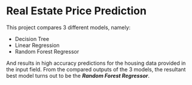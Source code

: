 # Real Estate Price Prediction

This project compares 3 different models, namely:
* Decision Tree
* Linear Regression
* Random Forest Regressor


And results in high accuracy predictions for the housing data provided in the input field. From the compared outputs of the 3 models, the resultant best model turns out to be the ***Random Forest Regressor***.
